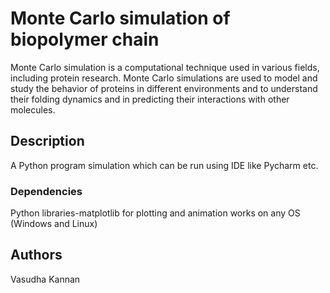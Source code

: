 # Monte Carlo simulation of biopolymer chain

Monte Carlo simulation is a computational technique used in various fields, including protein research. Monte Carlo simulations are used to model and study the behavior of proteins in different environments and to understand their folding dynamics and in predicting their interactions with other molecules. 


## Description

 A Python program simulation which can be run using IDE like Pycharm etc. 


### Dependencies

Python libraries-matplotlib for plotting and animation
works on any OS (Windows and Linux)

## Authors

Vasudha Kannan


